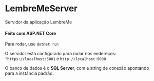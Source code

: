 # LembreMeServer
Servidor da aplicação LembreMe

#### Feito com ASP.NET Core

Para rodar, use `dotnet run`

O servidor está configurado para rodar nos endereços: `"https://localhost:5001` e `http://localhost:5000`

O banco de dados é o **SQL Server**, com a string de conexão apontando para a instância padrão.
